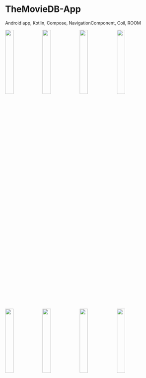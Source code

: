 # TheMovieDB-App
Android app, Kotlin, Compose, NavigationComponent, Coil, ROOM

<img src="https://github.com/YairRGL/TheMovieDB-App/assets/73208697/e61926ee-5326-4e14-b591-ac53941b331c" width="23%"></img> <img src="https://github.com/YairRGL/TheMovieDB-App/assets/73208697/f0775017-4ee4-419a-bdaf-1de2b382a5f1" width="23%"></img> <img src="https://github.com/YairRGL/TheMovieDB-App/assets/73208697/b45647ba-4a84-4791-8d2a-e63b92da3d32" width="23%"></img> <img src="https://github.com/YairRGL/TheMovieDB-App/assets/73208697/03c3a42a-db85-4bbc-ad60-7323259b12ee" width="23%"></img> <img src="https://github.com/YairRGL/TheMovieDB-App/assets/73208697/9b99c7f7-4893-469f-b6cd-29f0db8c5a7f" width="23%"></img> <img src="https://github.com/YairRGL/TheMovieDB-App/assets/73208697/b60c2837-3b5a-423f-82c5-a3b5244e2e25" width="23%"></img> <img src="https://github.com/YairRGL/TheMovieDB-App/assets/73208697/b3813236-5556-4b88-bb95-c363ff074da9" width="23%"></img> <img src="https://github.com/YairRGL/TheMovieDB-App/assets/73208697/f9df72ea-51bc-4a16-a2bd-309fdc4637d5" width="23%"></img> 

